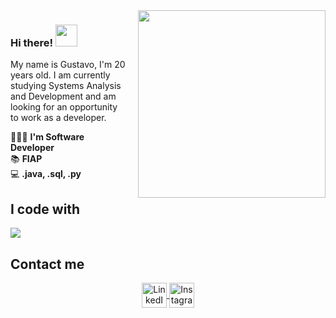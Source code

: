 <img src="https://user-images.githubusercontent.com/98968823/176971159-713d8449-4d4b-4ede-964b-bab1eb7be514.png" width="300px" align="right" style="margin-left: 20px; margin-bottom: 20px;">

### Hi there! <img src="https://github.com/TheDudeThatCode/TheDudeThatCode/blob/master/Assets/Hi.gif" width="35" />

My name is Gustavo, I'm 20 years old. I am currently studying Systems Analysis and Development and am looking for an opportunity to work as a developer.

👨🏻‍💻 **I'm Software Developer**  
📚 **FIAP**  
💻 **.java, .sql, .py**



## I code with

<div style="display: flex; flex-wrap: wrap;">
    <img src="https://skillicons.dev/icons?i=js,ts,css,html,react,nextjs,nodejs,mongodb,docker,firebase,figma,materialui,postgres&amp;perline=10">
</div>


## Contact me    

<p align="center">
  <a href="https://www.linkedin.com/in/rbll0/" target="blank">
    <img align="center" src="https://www.vectorlogo.zone/logos/linkedin/linkedin-icon.svg" alt="LinkedIn" height="40" width="40" />
  </a>
  <a href="https://www.instagram.com/whodatgu/" target="blank">
    <img align="center" src="https://www.vectorlogo.zone/logos/instagram/instagram-icon.svg" alt="Instagram" height="40" width="40" />
  </a>
</p>

